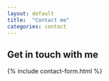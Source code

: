 ```yaml
---
layout: default
title:  "Contact me"
categories: contact
---
```

## Get in touch with me
{% include contact-form.html %}

